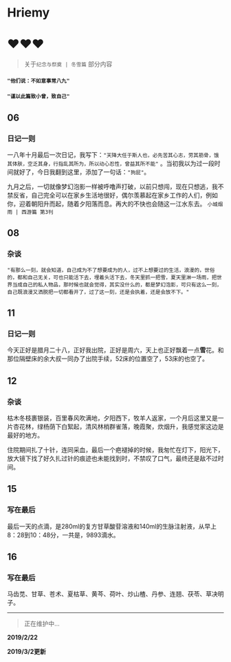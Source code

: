 # Hriemy
# ❤❤❤
> 关于`纪念与祭奠 | 冬雪篇` 部分内容

#### `"他们说：不如意事常八九"`

#### `"谨以此篇致小曾，致自己" `

## 06


### 日记一则

一八年十月最后一次日记，我写下：`"天降大任于斯人也，必先苦其心志，劳其筋骨，饿其体肤，空乏其身，行指乱其所为，所以动心忍性，曾益其所不能"`  。当初我以为过一段时间就好了，今日我翻到这里，添加了一句话：`"狗屁"`。 

九月之后，一切就像梦幻泡影一样被呼噜声打破，以前只想闯，现在只想逃，我不禁反省，自己完全可以在家乡生活地很好，偶尔羡慕起在家乡工作的人们，例如你，迎着朝阳升而起，随着夕阳落而息。再大的不快也会随这一江水东去。 `小城烟雨 | 西游篇 第3刊`


## 08



### 杂谈


`"有那么一刻，就会知道，自己成为不了想要成为的人，过不上想要过的生活，浪漫的，世俗的，都和自己无关，可也只能活下去，埋着头活下去，冬天里抓一把雪，夏天里淋一场雨，把世界当成自己的私人物品，那时候也就会觉得，其实没什么的，都是梦幻泡影，可只有这么一刻，自己既浪漫又洒脱把一切都看开了，过了这一刻，还是会执着，还是会放不下。"`

## 11


### 日记一则  
   今天正好是腊月二十八，正好我出院，正好是周六，天上也正好飘着一点**雪**花。和那位隔壁床的余大叔一同办了出院手续，52床的位置空了，53床的也空了。
## 12

### 杂谈

枯木冬枝裹银装，百里春风吹满地，夕阳西下，牧羊人返家，一个月后这里又是一片杏花林，绿杨荫下白絮起，清风林梢群雀落，晚霞聚，炊烟升，我感觉家这边是最好的地方。

住院期间扎了十针，连同采血，最后一个疤褪掉的时候，我匆忙在灯下，阳光下，放大镜下找了好久扎过针的痕迹也未能找到时，不禁叹了口气，最终还是敌不过时间。
## 15


### 写在最后

   最后一天的点滴，是280ml的复方甘草酸苷溶液和140ml的生脉注射液，从早上8：28到10：48分，一共是，9893滴水。



## 16

### 写在最后

   马齿苋、甘草、苍术、夏枯草、黄芩、荷叶、炒山楂、丹参、连翘、茯苓、草决明子。


---
> 正在维护中...

**2019/2/22**  

**2019/3/2更新**
